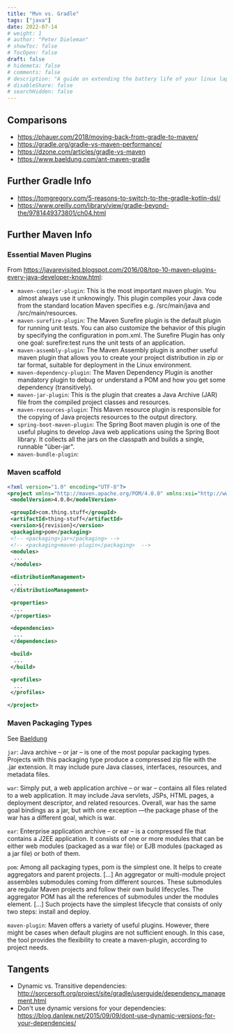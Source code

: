 ```yaml
---
title: "Mvn vs. Gradle"
tags: ["java"]
date: 2022-07-14
# weight: 1
# author: "Peter Dieleman"
# showToc: false
# TocOpen: false
draft: false
# hidemeta: false
# comments: false
# description: "A guide on extending the battery life of your linux laptop"
# disableShare: false
# searchHidden: false
---
```


## Comparisons

- <https://phauer.com/2018/moving-back-from-gradle-to-maven/>
- <https://gradle.org/gradle-vs-maven-performance/>
- <https://dzone.com/articles/gradle-vs-maven>
- <https://www.baeldung.com/ant-maven-gradle>

## Further Gradle Info

- <https://tomgregory.com/5-reasons-to-switch-to-the-gradle-kotlin-dsl/>
- <https://www.oreilly.com/library/view/gradle-beyond-the/9781449373801/ch04.html>

## Further Maven Info

### Essential Maven Plugins

From <https://javarevisited.blogspot.com/2016/08/top-10-maven-plugins-every-java-developer-know.html>:

- `maven-compiler-plugin`: This is the most important maven plugin. You almost always use it unknowingly. This plugin compiles your Java code from the standard location Maven specifies e.g. /src/main/java and /src/main/resources.
- `maven-surefire-plugin`: The Maven Surefire plugin is the default plugin for running unit tests. You can also customize the behavior of this plugin by specifying the configuration in pom.xml. The Surefire Plugin has only one goal: surefire:test runs the unit tests of an application.
- `maven-assembly-plugin`: The Maven Assembly plugin is another useful maven plugin that allows you to create your project distribution in zip or tar format, suitable for deployment in the Linux environment.
- `maven-dependency-plugin`: The Maven Dependency Plugin is another mandatory plugin to debug or understand a POM and how you get some dependency (transitively).
- `maven-jar-plugin`: This is the plugin that creates a Java Archive (JAR) file from the compiled project classes and resources.
- `maven-resources-plugin`: This Maven resource plugin is responsible for the copying of Java projects resources to the output directory.
- `spring-boot-maven-plugin`: The Spring Boot maven plugin is one of the useful plugins to develop Java web applications using the Spring Boot library. It collects all the jars on the classpath and builds a single, runnable "über-jar".
- `maven-bundle-plugin`:

### Maven scaffold

```xml
<?xml version="1.0" encoding="UTF-8"?>
<project xmlns="http://maven.apache.org/POM/4.0.0" xmlns:xsi="http://www.w3.org/2001/XMLSchema-instance" xsi:schemaLocation="http://maven.apache.org/POM/4.0.0  https://maven.apache.org/xsd/maven-4.0.0.xsd">
 <modelVersion>4.0.0</modelVersion>

 <groupId>com.thing.stuff</groupId>
 <artifactId>thing-stuff</artifactId>
 <version>${revision}</version>
 <packaging>pom</packaging>
 <!-- <packaging>jar</packaging> -->
 <!-- <packaging>maven-plugin</packaging>  -->
 <modules>
  ...
 </modules>

 <distributionManagement>
  ...
 </distributionManagement>

 <properties>
  ...
 </properties>

 <dependencies>
  ...
 </dependencies>

 <build>
  ...
 </build>

 <profiles>
  ...
 </profiles>

</project>
```

### Maven Packaging Types

See [Baeldung](https://www.baeldung.com/maven-packaging-types)

`jar`: Java archive – or jar – is one of the most popular packaging types. Projects with this packaging type produce a compressed zip file with the .jar extension. It may include pure Java classes, interfaces, resources, and metadata files.

`war`: Simply put, a web application archive – or war – contains all files related to a web application. It may include Java servlets, JSPs, HTML pages, a deployment descriptor, and related resources. Overall, war has the same goal bindings as a jar, but with one exception —the package phase of the war has a different goal, which is war.

`ear`: Enterprise application archive – or ear – is a compressed file that contains a J2EE application. It consists of one or more modules that can be either web modules (packaged as a war file) or EJB modules (packaged as a jar file) or both of them.

`pom`: Among all packaging types, pom is the simplest one. It helps to create aggregators and parent projects. [...] An aggregator or multi-module project assembles submodules coming from different sources. These submodules are regular Maven projects and follow their own build lifecycles. The aggregator POM has all the references of submodules under the modules element. [...] Such projects have the simplest lifecycle that consists of only two steps: install and deploy.

`maven-plugin`: Maven offers a variety of useful plugins. However, there might be cases when default plugins are not sufficient enough. In this case, the tool provides the flexibility to create a maven-plugin, according to project needs.

## Tangents

- Dynamic vs. Transitive dependencies: <http://sorcersoft.org/project/site/gradle/userguide/dependency_management.html>
- Don't use dynamic versions for your dependencies: <https://blog.danlew.net/2015/09/09/dont-use-dynamic-versions-for-your-dependencies/>
